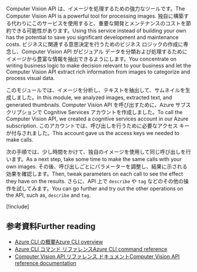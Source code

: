
<span data-ttu-id="65c2f-101">Computer Vision API は、イメージを処理するための強力なツールです。</span><span class="sxs-lookup"><span data-stu-id="65c2f-101">The Computer Vision API is a powerful tool for processing images.</span></span> <span data-ttu-id="65c2f-102">独自に構築する代わりにこのサービスを使用すると、重要な開発とメンテナンスのコストを節約できる可能性があります。</span><span class="sxs-lookup"><span data-stu-id="65c2f-102">Using this service instead of building your own has the potential to save you significant development and maintenance costs.</span></span> <span data-ttu-id="65c2f-103">ビジネスに関連する意思決定を行うためのビジネス ロジックの作成に専念し、Computer Vision API がビジュアル データを分類および処理するためにイメージから豊富な情報を抽出できるようにします。</span><span class="sxs-lookup"><span data-stu-id="65c2f-103">You concentrate on writing business logic to make decision relevant to your business and let the Computer Vision API extract rich information from images to categorize and process visual data.</span></span>

<span data-ttu-id="65c2f-104">このモジュールでは、イメージを分析し、テキストを抽出して、サムネイルを生成しました。</span><span class="sxs-lookup"><span data-stu-id="65c2f-104">In this module, we analyzed images, extracted text, and generated thumbnails.</span></span> <span data-ttu-id="65c2f-105">Computer Vision API を呼び出すために、Azure サブスクリプションで Cognitive Services アカウントを作成しました。</span><span class="sxs-lookup"><span data-stu-id="65c2f-105">To call the Computer Vision API, we created a cognitive services account in our Azure subscription.</span></span> <span data-ttu-id="65c2f-106">このアカウントでは、呼び出しを行うために必要なアクセス キーが付与されました。</span><span class="sxs-lookup"><span data-stu-id="65c2f-106">This account gave us the access keys we needed to make calls.</span></span>

<span data-ttu-id="65c2f-107">次の手順では、少し時間をかけて、独自のイメージを使用して同じ呼び出しを行います。</span><span class="sxs-lookup"><span data-stu-id="65c2f-107">As a next step, take some time to make the same calls with your own images.</span></span> <span data-ttu-id="65c2f-108">その後、呼び出しごとにパラメーターを調整し、結果に示される効果を確認します。</span><span class="sxs-lookup"><span data-stu-id="65c2f-108">Then, tweak parameters on each call to see the effect they have on the results.</span></span> <span data-ttu-id="65c2f-109">さらに、API 上で `describe` や `tag` などのその他の操作を試してみます。</span><span class="sxs-lookup"><span data-stu-id="65c2f-109">You can go further and try out the other operations on the API, such as, `describe` and `tag`.</span></span>

<!-- Cleanup sandbox -->
[!include[](../../../includes/azure-sandbox-cleanup.md)]

## <a name="further-reading"></a><span data-ttu-id="65c2f-110">参考資料</span><span class="sxs-lookup"><span data-stu-id="65c2f-110">Further reading</span></span>

- [<span data-ttu-id="65c2f-111">Azure CLI の概要</span><span class="sxs-lookup"><span data-stu-id="65c2f-111">Azure CLI overview</span></span>](https://docs.microsoft.com/cli/azure/?view=azure-cli-latest)
- [<span data-ttu-id="65c2f-112">Azure CLI コマンド リファレンス</span><span class="sxs-lookup"><span data-stu-id="65c2f-112">Azure CLI command reference</span></span>](https://docs.microsoft.com/cli/azure/reference-index?view=azure-cli-latest)
- [<span data-ttu-id="65c2f-113">Computer Vision API リファレンス ドキュメント</span><span class="sxs-lookup"><span data-stu-id="65c2f-113">Computer Vision API reference documentation</span></span>](https://westus2.dev.cognitive.microsoft.com/docs/services/56f91f2d778daf23d8ec6739/operations/56f91f2e778daf14a499e1fb/console)
